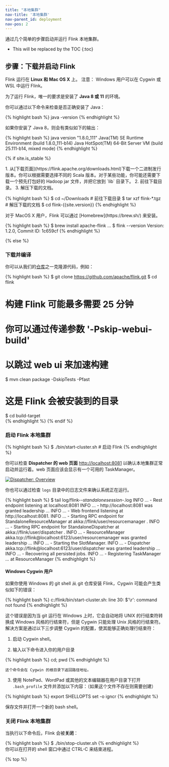 ```yaml
---
title: "本地集群"
nav-title: '本地集群'
nav-parent_id: deployment
nav-pos: 2
---
```

<!--
Licensed to the Apache Software Foundation (ASF) under one
or more contributor license agreements.  See the NOTICE file
distributed with this work for additional information
regarding copyright ownership.  The ASF licenses this file
to you under the Apache License, Version 2.0 (the
"License"); you may not use this file except in compliance
with the License.  You may obtain a copy of the License at

  http://www.apache.org/licenses/LICENSE-2.0

Unless required by applicable law or agreed to in writing,
software distributed under the License is distributed on an
"AS IS" BASIS, WITHOUT WARRANTIES OR CONDITIONS OF ANY
KIND, either express or implied.  See the License for the
specific language governing permissions and limitations
under the License.
-->

通过几个简单的步骤启动并运行 Flink 本地集群。

* This will be replaced by the TOC
{:toc}

<a name="setup-download-and-start-flink"></a>

## 步骤：下载并启动 Flink

Flink 运行在 __Linux 和 Mac OS X__ 上。
<span class="label label-info">注意：</span> Windows 用户可以在 Cygwin 或 WSL 中运行 Flink。

为了运行 Flink，唯一的要求是安装了 __Java 8 或 11__ 的环境。

你可以通过以下命令来检查是否正确安装了 Java：

{% highlight bash %}
java -version
{% endhighlight %}

如果你安装了 Java 8，则会有类似如下的输出：

{% highlight bash %}
java version "1.8.0_111"
Java(TM) SE Runtime Environment (build 1.8.0_111-b14)
Java HotSpot(TM) 64-Bit Server VM (build 25.111-b14, mixed mode)
{% endhighlight %}

{% if site.is_stable %}
<div class="codetabs" markdown="1">
<div data-lang="下载并解压" markdown="1">
1. 从[下载页面](https://flink.apache.org/downloads.html)下载一个二进制发行版本。你可以根据需要选择不同的 Scala 版本。对于某些功能，你可能还需要下载一个预先打包好的 Hadoop  jar 文件，并把它放到 `lib` 目录下。
2. 前往下载目录。
3. 解压下载的文档。

{% highlight bash %}
$ cd ~/Downloads        # 前往下载目录
$ tar xzf flink-*.tgz   # 解压下载的文档
$ cd flink-{{site.version}}
{% endhighlight %}
</div>

<div data-lang="MacOS X" markdown="1">
对于 MacOS X 用户，Flink 可以通过 [Homebrew](https://brew.sh/) 来安装。

{% highlight bash %}
$ brew install apache-flink
...
$ flink --version
Version: 1.2.0, Commit ID: 1c659cf
{% endhighlight %}
</div>

</div>

{% else %}
<a name="download-and-compile"></a>

### 下载并编译
你可以从我们的[仓库](https://flink.apache.org/community.html#source-code)之一克隆源代码，例如：

{% highlight bash %}
$ git clone https://github.com/apache/flink.git
$ cd flink

# 构建 Flink 可能最多需要 25 分钟
# 你可以通过传递参数 '-Pskip-webui-build'
# 以跳过 web ui 来加速构建

$ mvn clean package -DskipTests -Pfast 

# 这是 Flink 会被安装到的目录
$ cd build-target               
{% endhighlight %}
{% endif %}

<a name="start-a-local-flink-cluster"></a>

### 启动 Flink 本地集群

{% highlight bash %}
$ ./bin/start-cluster.sh  # 启动 Flink
{% endhighlight %}

你可以检查 __Dispatcher 的 web 页面__  [http://localhost:8081](http://localhost:8081) 以确认本地集群正常启动并运行着。web 页面应该会显示有一个可用的 TaskManager。

<a href="{{ site.baseurl }}/page/img/quickstart-setup/jobmanager-1.png" ><img class="img-responsive" src="{{ site.baseurl }}/page/img/quickstart-setup/jobmanager-1.png" alt="Dispatcher: Overview"/></a>

你也可以通过检查 `logs` 目录中的日志文件来确认系统正在运行。

{% highlight bash %}
$ tail log/flink-*-standalonesession-*.log
INFO ... - Rest endpoint listening at localhost:8081
INFO ... - http://localhost:8081 was granted leadership ...
INFO ... - Web frontend listening at http://localhost:8081.
INFO ... - Starting RPC endpoint for StandaloneResourceManager at akka://flink/user/resourcemanager .
INFO ... - Starting RPC endpoint for StandaloneDispatcher at akka://flink/user/dispatcher .
INFO ... - ResourceManager akka.tcp://flink@localhost:6123/user/resourcemanager was granted leadership ...
INFO ... - Starting the SlotManager.
INFO ... - Dispatcher akka.tcp://flink@localhost:6123/user/dispatcher was granted leadership ...
INFO ... - Recovering all persisted jobs.
INFO ... - Registering TaskManager ... at ResourceManager
{% endhighlight %}

<a name="windows-cygwin-users"></a>

#### Windows Cygwin 用户

如果你使用 Windows 的 git shell 从 git 仓库安装 Flink，Cygwin 可能会产生类似如下的错误：

{% highlight bash %}
c:/flink/bin/start-cluster.sh: line 30: $'\r': command not found
{% endhighlight %}

这个错误是因为当 git 运行在 Windows 上时，它会自动地将 UNIX 的行结束符转换成 Windows 风格的行结束符，但是 Cygwin 只能处理 Unix 风格的行结束符。解决方案是通过以下三步调整 Cygwin 的配置，使其能够正确处理行结束符：

1. 启动 Cygwin shell。

2. 输入以下命令进入你的用户目录

{% highlight bash %}
cd; pwd
{% endhighlight %}

    这个命令会在 Cygwin 的根目录下返回路径地址。

3. 使用 NotePad、WordPad 或其他的文本编辑器在用户目录下打开 `.bash_profile` 文件并添加以下内容：（如果这个文件不存在则需要创建）

{% highlight bash %}
export SHELLOPTS
set -o igncr
{% endhighlight %}

保存文件并打开一个新的 bash shell。

<a name="stop-a-local-flink-cluster"></a>

### 关闭 Flink 本地集群

当执行以下命令后，Flink 会被**关闭**：

<div class="codetabs" markdown="1">
<div data-lang="Bash" markdown="1">
{% highlight bash %}
$ ./bin/stop-cluster.sh
{% endhighlight %}
</div>
<div data-lang="Windows Shell" markdown="1">
你可以在打开的 shell 窗口中通过 CTRL-C 来结束进程。
</div>
</div>

{% top %}
